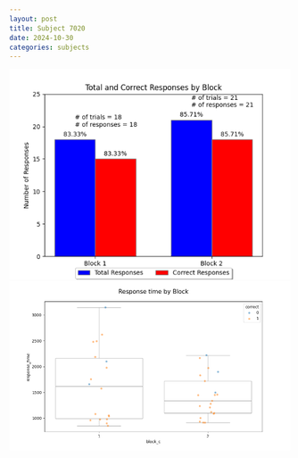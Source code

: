 ```yaml
---
layout: post
title: Subject 7020
date: 2024-10-30
categories: subjects
---
```


![](data/7020/run-19/7020_ATS_responses.png)
![](data/7020/run-19/7020_ATS_rt.png)
